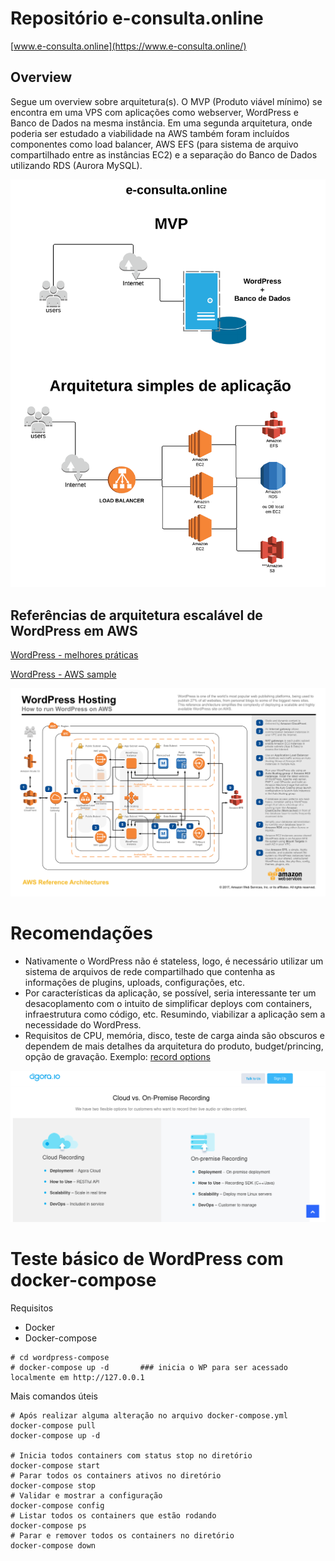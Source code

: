 # Repositório e-consulta.online

[www.e-consulta.online](https://www.e-consulta.online/)

## Overview

Segue um overview sobre arquitetura(s). O MVP (Produto viável mínimo) se encontra em uma VPS com aplicações como webserver, WordPress e Banco de Dados na mesma instância. Em uma segunda arquitetura, onde poderia ser estudado a viabilidade na AWS também foram incluídos componentes como load balancer, AWS EFS (para sistema de arquivo compartilhado entre as instâncias EC2) e a separação do Banco de Dados utilizando RDS (Aurora MySQL).


![](imagens/e-consulta.online.png)


## Referências de arquitetura escalável de WordPress em AWS

[WordPress - melhores práticas](https://d1.awsstatic.com/whitepapers/pt_BR/wordpress-best-practices-on-aws.pdf?did=wp_card&trk=wp_card)


[WordPress - AWS sample](https://github.com/aws-samples/aws-refarch-wordpress)


![](imagens/aws-wordpress.jpeg)


# Recomendações

* Nativamente o WordPress não é stateless, logo, é necessário utilizar um sistema de arquivos de rede compartilhado que contenha as informações de plugins, uploads, configurações, etc.
* Por características da aplicação, se possível, seria interessante ter um desacoplamento com o intuito de simplificar deploys com containers, infraestrutura como código, etc. Resumindo, viabilizar a aplicação sem a necessidade do WordPress.
* Requisitos de CPU, memória, disco, teste de carga ainda são obscuros e dependem de mais  detalhes da arquitetura do produto, budget/princing, opção de gravação. Exemplo: [record options](https://www.agora.io/en/real-time-recording/)

![](imagens/record_options.png)


# Teste básico de WordPress com docker-compose

Requisitos

* Docker
* Docker-compose 

```
# cd wordpress-compose
# docker-compose up -d       ### inicia o WP para ser acessado localmente em http://127.0.0.1
```

Mais comandos úteis

```
# Após realizar alguma alteração no arquivo docker-compose.yml
docker-compose pull
docker-compose up -d

# Inicia todos containers com status stop no diretório
docker-compose start
# Parar todos os containers ativos no diretório
docker-compose stop
# Validar e mostrar a configuração
docker-compose config
# Listar todos os containers que estão rodando
docker-compose ps
# Parar e remover todos os containers no diretório
docker-compose down
```